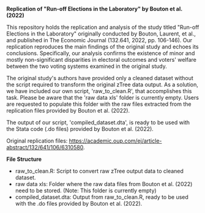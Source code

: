 **Replication of "Run-off Elections in the Laboratory" by Bouton et al. (2022)**

This repository holds the replication and analysis of the study titled "Run-off Elections in the Laboratory" originally conducted by Bouton, Laurent, et al., and published in The Economic Journal (132.641, 2022, pp. 106-146). Our replication reproduces the main findings of the original study and echoes its conclusions. Specifically, our analysis confirms the existence of minor and mostly non-significant disparities in electoral outcomes and voters' welfare between the two voting systems examined in the original study.

The original study's authors have provided only a cleaned dataset without the script required to transform the original zTree data output. As a solution, we have included our own script, 'raw_to_clean.R', that accomplishes this task. Please be aware that the 'raw data xls' folder is currently empty. Users are requested to populate this folder with the raw files extracted from the replication files provided by Bouton et al. (2022).

The output of our script, 'compiled_dataset.dta', is ready to be used with the Stata code (.do files) provided by Bouton et al. (2022).

Original replication files: https://academic.oup.com/ej/article-abstract/132/641/106/6310580.

**File Structure**

- raw_to_clean.R: Script to convert raw zTree output data to cleaned dataset.
- raw data xls: Folder where the raw data files from Bouton et al. (2022) need to be stored. (Note: This folder is currently empty)
- compiled_dataset.dta: Output from raw_to_clean.R, ready to be used with the .do files provided by Bouton et al. (2022).
